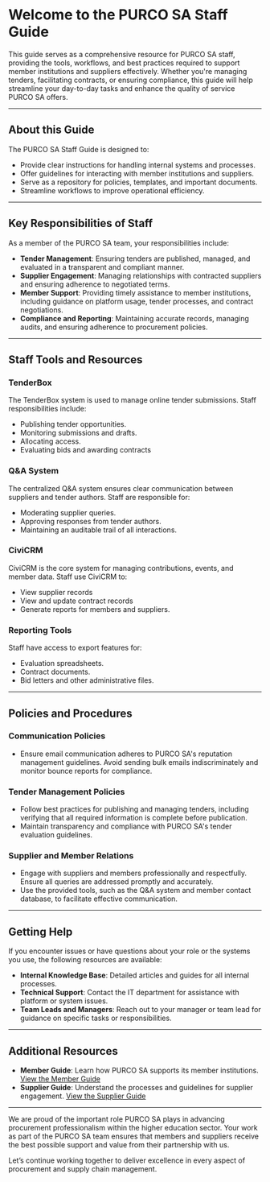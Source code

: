 # Welcome to the PURCO SA Staff Guide

This guide serves as a comprehensive resource for PURCO SA staff, providing the tools, workflows, and best practices required to support member institutions and suppliers effectively. Whether you're managing tenders, facilitating contracts, or ensuring compliance, this guide will help streamline your day-to-day tasks and enhance the quality of service PURCO SA offers.

---

## About this Guide

The PURCO SA Staff Guide is designed to:

- Provide clear instructions for handling internal systems and processes.
- Offer guidelines for interacting with member institutions and suppliers.
- Serve as a repository for policies, templates, and important documents.
- Streamline workflows to improve operational efficiency.

---

## Key Responsibilities of Staff

As a member of the PURCO SA team, your responsibilities include:

- **Tender Management**: Ensuring tenders are published, managed, and evaluated in a transparent and compliant manner.
- **Supplier Engagement**: Managing relationships with contracted suppliers and ensuring adherence to negotiated terms.
- **Member Support**: Providing timely assistance to member institutions, including guidance on platform usage, tender processes, and contract negotiations.
- **Compliance and Reporting**: Maintaining accurate records, managing audits, and ensuring adherence to procurement policies.

---

## Staff Tools and Resources

### TenderBox

The TenderBox system is used to manage online tender submissions. Staff responsibilities include:

- Publishing tender opportunities.
- Monitoring submissions and drafts.
- Allocating access.
- Evaluating bids and awarding contracts

### Q&A System

The centralized Q&A system ensures clear communication between suppliers and tender authors. Staff are responsible for:

- Moderating supplier queries.
- Approving responses from tender authors.
- Maintaining an auditable trail of all interactions.

### CiviCRM

CiviCRM is the core system for managing contributions, events, and member data. Staff use CiviCRM to:
- View supplier records
- View and update contract records
- Generate reports for members and suppliers.

### Reporting Tools

Staff have access to export features for:
- Evaluation spreadsheets.
- Contract documents.
- Bid letters and other administrative files.

---

## Policies and Procedures

### Communication Policies

- Ensure email communication adheres to PURCO SA's reputation management guidelines. Avoid sending bulk emails indiscriminately and monitor bounce reports for compliance.

### Tender Management Policies

- Follow best practices for publishing and managing tenders, including verifying that all required information is complete before publication.
- Maintain transparency and compliance with PURCO SA's tender evaluation guidelines.

### Supplier and Member Relations

- Engage with suppliers and members professionally and respectfully. Ensure all queries are addressed promptly and accurately.
- Use the provided tools, such as the Q&A system and member contact database, to facilitate effective communication.

---

## Getting Help

If you encounter issues or have questions about your role or the systems you use, the following resources are available:
- **Internal Knowledge Base**: Detailed articles and guides for all internal processes.
- **Technical Support**: Contact the IT department for assistance with platform or system issues.
- **Team Leads and Managers**: Reach out to your manager or team lead for guidance on specific tasks or responsibilities.

---

## Additional Resources

- **Member Guide**: Learn how PURCO SA supports its member institutions. [View the Member Guide](https://purcosa.co.za/member-guide)
- **Supplier Guide**: Understand the processes and guidelines for supplier engagement. [View the Supplier Guide](https://purcosa.co.za/supplier-guide)

---

We are proud of the important role PURCO SA plays in advancing procurement professionalism within the higher education sector. Your work as part of the PURCO SA team ensures that members and suppliers receive the best possible support and value from their partnership with us.

Let’s continue working together to deliver excellence in every aspect of procurement and supply chain management.
